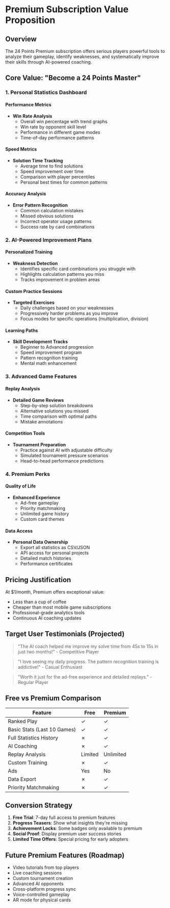 # Premium Subscription Value Proposition

## Overview

The 24 Points Premium subscription offers serious players powerful tools to analyze their gameplay, identify weaknesses, and systematically improve their skills through AI-powered coaching.

## Core Value: "Become a 24 Points Master"

### 1. Personal Statistics Dashboard

#### Performance Metrics
- **Win Rate Analysis**
  - Overall win percentage with trend graphs
  - Win rate by opponent skill level
  - Performance in different game modes
  - Time-of-day performance patterns

#### Speed Metrics
- **Solution Time Tracking**
  - Average time to find solutions
  - Speed improvement over time
  - Comparison with player percentiles
  - Personal best times for common patterns

#### Accuracy Analysis
- **Error Pattern Recognition**
  - Common calculation mistakes
  - Missed obvious solutions
  - Incorrect operator usage patterns
  - Success rate by card combinations

### 2. AI-Powered Improvement Plans

#### Personalized Training
- **Weakness Detection**
  - Identifies specific card combinations you struggle with
  - Highlights calculation patterns you miss
  - Tracks improvement in problem areas

#### Custom Practice Sessions
- **Targeted Exercises**
  - Daily challenges based on your weaknesses
  - Progressively harder problems as you improve
  - Focus modes for specific operations (multiplication, division)

#### Learning Paths
- **Skill Development Tracks**
  - Beginner to Advanced progression
  - Speed improvement program
  - Pattern recognition training
  - Mental math enhancement

### 3. Advanced Game Features

#### Replay Analysis
- **Detailed Game Reviews**
  - Step-by-step solution breakdowns
  - Alternative solutions you missed
  - Time comparison with optimal paths
  - Mistake annotations

#### Competition Tools
- **Tournament Preparation**
  - Practice against AI with adjustable difficulty
  - Simulated tournament pressure scenarios
  - Head-to-head performance predictions

### 4. Premium Perks

#### Quality of Life
- **Enhanced Experience**
  - Ad-free gameplay
  - Priority matchmaking
  - Unlimited game history
  - Custom card themes

#### Data Access
- **Personal Data Ownership**
  - Export all statistics as CSV/JSON
  - API access for personal projects
  - Detailed match histories
  - Performance certificates

## Pricing Justification

At $1/month, Premium offers exceptional value:
- Less than a cup of coffee
- Cheaper than most mobile game subscriptions
- Professional-grade analytics tools
- Continuous AI coaching updates

## Target User Testimonials (Projected)

> "The AI coach helped me improve my solve time from 45s to 15s in just two months!" - Competitive Player

> "I love seeing my daily progress. The pattern recognition training is addictive!" - Casual Enthusiast

> "Worth it just for the ad-free experience and detailed replays." - Regular Player

## Free vs Premium Comparison

| Feature | Free | Premium |
|---------|------|---------|
| Ranked Play | ✓ | ✓ |
| Basic Stats (Last 10 Games) | ✓ | ✓ |
| Full Statistics History | ✗ | ✓ |
| AI Coaching | ✗ | ✓ |
| Replay Analysis | Limited | Unlimited |
| Custom Training | ✗ | ✓ |
| Ads | Yes | No |
| Data Export | ✗ | ✓ |
| Priority Matchmaking | ✗ | ✓ |

## Conversion Strategy

1. **Free Trial**: 7-day full access to premium features
2. **Progress Teasers**: Show what insights they're missing
3. **Achievement Locks**: Some badges only available to premium
4. **Social Proof**: Display premium user success stories
5. **Limited Time Offers**: Special pricing for early adopters

## Future Premium Features (Roadmap)

- Video tutorials from top players
- Live coaching sessions
- Custom tournament creation
- Advanced AI opponents
- Cross-platform progress sync
- Voice-controlled gameplay
- AR mode for physical cards